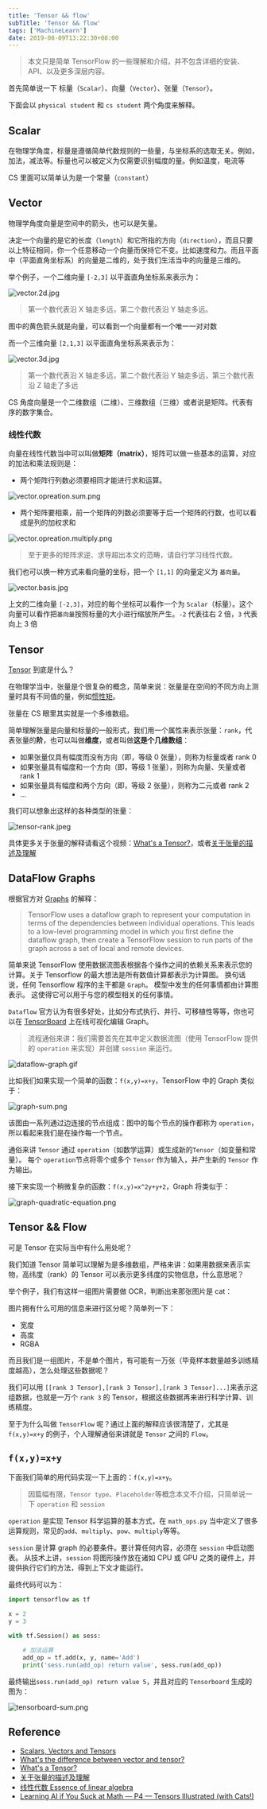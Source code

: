```yaml
---
title: 'Tensor && flow'
subTitle: 'Tensor && flow'
tags: ['MachineLearn']
date: 2019-08-09T13:22:30+08:00
---
```


> 本文只是简单 TensorFlow 的一些理解和介绍，并不包含详细的安装、API、以及更多深层内容。

首先简单说一下 标量（`Scalar`）、向量（`Vector`）、张量（`Tensor`）。

下面会以 `physical student` 和 `cs student` 两个角度来解释。

## Scalar

在物理学角度，标量是遵循简单代数规则的一些量，与坐标系的选取无关。例如，加法，减法等。标量也可以被定义为仅需要识别幅度的量。例如温度，电流等

CS 里面可以简单认为是一个常量（`constant`）

## Vector

物理学角度向量是空间中的箭头，也可以是矢量。

决定一个向量的是它的长度（`length`）和它所指的方向（`direction`），而且只要以上特征相同，你一个任意移动一个向量而保持它不变。比如速度和力。而且平面中（平面直角坐标系）的向量是二维的，处于我们生活当中的向量是三维的。

举个例子，一个二维向量 `[-2,3]` 以平面直角坐标系来表示为：

![vector.2d.jpg](./vector.2d.jpg)

> 第一个数代表沿 X 轴走多远，第二个数代表沿 Y 轴走多远。

图中的黄色箭头就是向量，可以看到一个向量都有一个唯一一对对数

而一个三维向量 `[2,1,3]` 以平面直角坐标系来表示为：

![vector.3d.jpg](./vector.3d.jpg)

> 第一个数代表沿 X 轴走多远，第二个数代表沿 Y 轴走多远，第三个数代表沿 Z 轴走了多远

CS 角度向量是一个二维数组（二维）、三维数组（三维）或者说是矩阵。代表有序的数字集合。

### 线性代数

向量在线性代数当中可以叫做**矩阵（matrix）**，矩阵可以做一些基本的运算，对应的加法和乘法规则是：

- 两个矩阵行列数必须要相同才能进行求和运算。

![vector.opreation.sum.png](./vector.opreation.sum.png)

- 两个矩阵要相乘，前一个矩阵的列数必须要等于后一个矩阵的行数，也可以看成是列的加权求和

![vector.opreation.multiply.png](./vector.opreation.multiply.png)

> 至于更多的矩阵求逆、求导超出本文的范畴，请自行学习线性代数。

我们也可以换一种方式来看向量的坐标，把一个 `[1,1]` 的向量定义为 `基向量`。

![vector.basis.jpg](./vector.basis.jpg)

上文的二维向量 `[-2,3]`，对应的每个坐标可以看作一个为 `Scalar`（标量）。这个向量可以看作把`基向量`按照标量的大小进行缩放所产生。`-2` 代表往右 2 倍，`3` 代表向上 3 倍

## Tensor

[Tensor](https://en.wikipedia.org/wiki/Tensor) 到底是什么？

在物理学当中，张量是个很复杂的概念，简单来说：张量是在空间的不同方向上测量时具有不同值的量，例如[惯性矩](https://zh.wikipedia.org/zh-tw/%E6%83%AF%E6%80%A7%E7%9F%A9)。

张量在 CS 眼里其实就是一个多维数组。

简单理解张量是向量和标量的一般形式，我们用一个属性来表示张量：`rank`，代表张量的**阶**，也可以叫做**维度**，或者叫做**这是个几维数组**：

- 如果张量仅具有幅度而没有方向（即，等级 0 张量），则称为标量或者 rank 0
- 如果张量具有幅度和一个方向（即，等级 1 张量），则称为向量、矢量或者 rank 1
- 如果张量具有幅度和两个方向（即，等级 2 张量），则称为二元或者 rank 2
- ...

我们可以想象出这样的各种类型的张量：

![tensor-rank.jpeg](./tensor-rank.jpeg)

具体更多关于张量的解释请看这个视频：[What's a Tensor?](https://www.youtube.com/watch?v=f5liqUk0ZTw)，或者[关于张量的描述及理解](https://www.youtube.com/watch?v=aL10dphqNuw)

## DataFlow Graphs

根据官方对 [Graphs](https://www.tensorflow.org/guide/graphs#why_dataflow_graphs) 的解释：

> TensorFlow uses a dataflow graph to represent your computation in terms of the dependencies between individual operations. This leads to a low-level programming model in which you first define the dataflow graph, then create a TensorFlow session to run parts of the graph across a set of local and remote devices.

简单来说 TensorFlow 使用数据流图表根据各个操作之间的依赖关系来表示您的计算。关于 Tensorflow 的最大想法是所有数值计算都表示为计算图。 换句话说，任何 Tensorflow 程序的主干都是 `Graph`。 模型中发生的任何事情都由计算图表示。 这使得它可以用于与您的模型相关的任何事情。

`Dataflow` 官方认为有很多好处，比如分布式执行、并行、可移植性等等，你也可以在 [TensorBoard](https://www.tensorflow.org/guide/summaries_and_tensorboard) 上在线可视化编辑 Graph。

> 流程通俗来讲：我们需要首先在其中定义数据流图（使用 TensorFlow 提供的 `operation` 来实现）并创建 `session` 来运行。

![dataflow-graph.gif](./dataflow-graph.gif)

比如我们如果实现一个简单的函数：`f(x,y)=x+y`，TensorFlow 中的 Graph 类似于：

![graph-sum.png](./graph-sum.png)

该图由一系列通过边连接的节点组成：图中的每个节点的操作都称为 `operation`，所以看起来我们是在操作每一个节点。

通俗来讲 `Tensor` 通过 `operation`（如数学运算）或生成新的`Tensor`（如变量和常量）。 每个 `operation`节点将零个或多个 `Tensor` 作为输入，并产生新的 `Tensor` 作为输出。

接下来实现一个稍微复杂的函数：`f(x,y)=x^2y+y+2`，Graph 将类似于：

![graph-quadratic-equation.png](./graph-quadratic-equation.png)

## Tensor && Flow

可是 Tensor 在实际当中有什么用处呢？

我们知道 Tensor 简单可以理解为是多维数组，严格来讲：如果用数据来表示实物，高纬度（rank）的 Tensor 可以表示更多纬度的实物信息，什么意思呢？

举个例子，我们有这样一组图片需要做 OCR，判断出来那张图片是 cat：

图片拥有什么可用的信息来进行区分呢？简单列一下：

- 宽度
- 高度
- RGBA

而且我们是一组图片，不是单个图片，有可能有一万张（毕竟样本数量越多训练精度越高），怎么处理这些数据呢？

我们可以用 `[[rank 3 Tensor],[rank 3 Tensor],[rank 3 Tensor]...]`来表示这组数据，也就是一万个 `rank 3` 的 Tensor，根据这些数据再来进行科学计算、训练精度。

至于为什么叫做 `TensorFlow` 呢？通过上面的解释应该很清楚了，尤其是 `f(x,y)=x+y` 的例子，个人理解通俗来讲就是 `Tensor` 之间的 `Flow`。

## `f(x,y)=x+y`

下面我们简单的用代码实现一下上面的：`f(x,y)=x+y`。

> 因篇幅有限，`Tensor type`、`Placeholder`等概念本文不介绍，只简单说一下 `operation` 和 `session`

`operation` 是实现 Tensor 科学运算的基本方式，在 `math_ops.py` 当中定义了很多运算规则，常见的`add`、`multiply`、`pow`、`multiply`等等。

`session` 是计算 graph 的必要条件。要计算任何内容，必须在 `session` 中启动图表。 从技术上讲，`session` 将图形操作放在诸如 CPU 或 GPU 之类的硬件上，并提供执行它们的方法，得到上下文才能运行。

最终代码可以为：

```py
import tensorflow as tf

x = 2
y = 3

with tf.Session() as sess:

    # 加法运算
    add_op = tf.add(x, y, name='Add')
    print('sess.run(add_op) return value', sess.run(add_op))

```

最终输出`sess.run(add_op) return value 5`，并且对应的 `Tensorboard` 生成的图为：

![tensorboard-sum.png](./tensorboard-sum.png)

## Reference

- [Scalars, Vectors and Tensors](http://zeus.plmsc.psu.edu/~manias/MatSE447/03_Tensors.pdf)
- [What's the difference between vector and tensor?](https://www.quora.com/Whats-the-difference-between-vector-and-tensor)
- [What's a Tensor?](https://www.youtube.com/watch?v=f5liqUk0ZTw)
- [关于张量的描述及理解](https://www.youtube.com/watch?v=aL10dphqNuw)
- [线性代数 Essence of linear algebra](https://www.youtube.com/playlist?list=PLZHQObOWTQDPD3MizzM2xVFitgF8hE_ab)
- [Learning AI if You Suck at Math — P4 — Tensors Illustrated (with Cats!)](https://hackernoon.com/learning-ai-if-you-suck-at-math-p4-tensors-illustrated-with-cats-27f0002c9b32#.2jpelkuhd)
